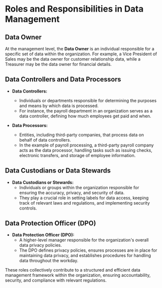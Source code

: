 # Roles and Responsibilities in Data Management

## Data Owner

At the management level, the **Data Owner** is an individual responsible for a specific set of data within the organization. For example, a Vice President of Sales may be the data owner for customer relationship data, while a Treasurer may be the data owner for financial details.

## Data Controllers and Data Processors

- **Data Controllers:**
    - Individuals or departments responsible for determining the purposes and means by which data is processed. 
    - For instance, the payroll department in an organization serves as a data controller, defining how much employees get paid and when.

- **Data Processors:**
    - Entities, including third-party companies, that process data on behalf of data controllers. 
    - In the example of payroll processing, a third-party payroll company acts as the data processor, handling tasks such as issuing checks, electronic transfers, and storage of employee information.

## Data Custodians or Data Stewards

- **Data Custodians or Stewards:**
    - Individuals or groups within the organization responsible for ensuring the accuracy, privacy, and security of data. 
    - They play a crucial role in setting labels for data access, keeping track of relevant laws and regulations, and implementing security controls.

## Data Protection Officer (DPO)

- **Data Protection Officer (DPO):**
    - A higher-level manager responsible for the organization's overall data privacy policies. 
    - The DPO defines privacy policies, ensures processes are in place for maintaining data privacy, and establishes procedures for handling data throughout the workday.

These roles collectively contribute to a structured and efficient data management framework within the organization, ensuring accountability, security, and compliance with relevant regulations.
